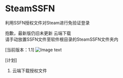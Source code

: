 # SteamSSFN
利用SSFN授权文件对Steam进行免验证登录

抱歉，最新版仍旧未更新 云端下载  
请手动放置SSFN文件至软件根目录的SteamSSFN文件夹内

[当前版本：1.1]
![Image text](https://user-images.githubusercontent.com/52821014/111073705-a04d5a80-851a-11eb-932b-93d299574ed7.png)

[计划]  
1. 云端下载授权文件  
